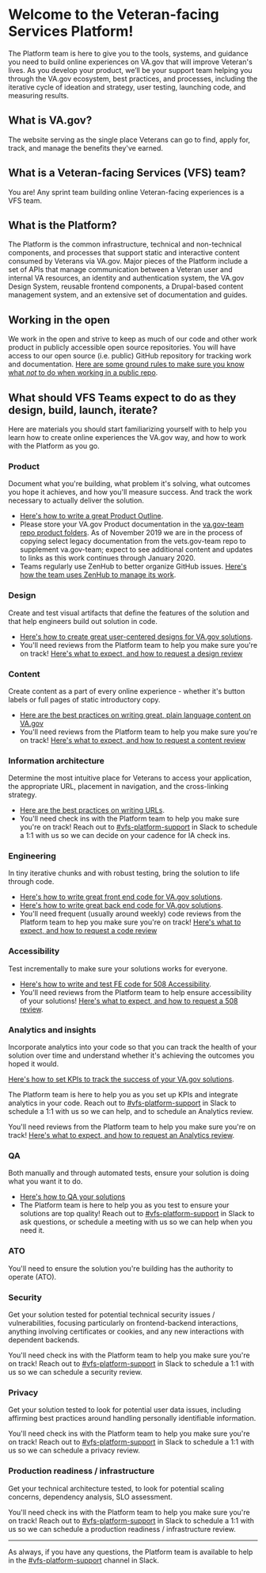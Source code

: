 # Welcome to the Veteran-facing Services Platform!

The Platform team is here to give you to the tools, systems, and guidance you need to build online experiences on VA.gov that will improve Veteran's lives. As you develop your product, we’ll be your support team helping you through the VA.gov ecosystem, best practices, and processes, including the iterative cycle of ideation and strategy, user testing, launching code, and measuring results.

## What is VA.gov?

The website serving as the single place Veterans can go to find, apply for, track, and manage the benefits they've earned.

## What is a Veteran-facing Services (VFS) team?

You are! Any sprint team building online Veteran-facing experiences is a VFS team.

## What is the Platform?

The Platform is the common infrastructure, technical and non-technical components, and processes that support static and interactive content consumed by Veterans via VA.gov. Major pieces of the Platform include a set of APIs that manage communication between a Veteran user and internal VA resources, an identity and authentication system, the VA.gov Design System, reusable frontend components, a Drupal-based content management system, and an extensive set of documentation and guides.

<!--## How should VFS teams expect to get up and running?-->

<!--Here's a sample timeline of what you should expect to do as you prepare to start designing / building / iterating in collaboration with the Platform.-->

<!--(https://github.com/department-of-veterans-affairs/va.gov-team/blob/master/platform/working-with-vsp/orientation/VSP_Onboarding_Timeline.001.png)-->

## Working in the open

We work in the open and strive to keep as much of our code and other work product in publicly accessible open source repositories. You will have access to our open source (i.e. public) GitHub repository for tracking work and documentation. [Here are some ground rules to make sure you know what _not_ to do when working in a public repo](https://github.com/department-of-veterans-affairs/va.gov-team/blob/master/platform/working-with-vsp/policies-work-norms/sensitive-guidance.md).

## What should VFS Teams expect to do as they design, build, launch, iterate?

Here are materials you should start familiarizing yourself with to help you learn how to create online experiences the VA.gov way, and how to work with the Platform as you go.

### Product

Document what you're building, what problem it's solving, what outcomes you hope it achieves, and how you'll measure success. And track the work necessary to actually deliver the solution.

- [Here's how to write a great Product Outline](https://github.com/department-of-veterans-affairs/va.gov-team/blob/master/platform/product-management/product-outline-template.md).
- Please store your VA.gov Product documentation in the [va.gov-team repo product folders](https://github.com/department-of-veterans-affairs/va.gov-team/tree/master/products). As of November 2019 we are in the process of copying select legacy documentation from the vets.gov-team repo to supplement va.gov-team; expect to see additional content and updates to links as this work continues through January 2020. 
- Teams regularly use ZenHub to better organize GitHub issues. [Here's how the team uses ZenHub to manage its work](https://github.com/department-of-veterans-affairs/va.gov-team/blob/master/platform/working-with-vsp/orientation/zenhub_product_management.pdf).

### Design

Create and test visual artifacts that define the features of the solution and that help engineers build out solution in code.

- [Here's how to create great user-centered designs for VA.gov solutions](https://design.va.gov/documentation/designers).
- You'll need reviews from the Platform team to help you make sure you're on track! [Here's what to expect, and how to request a design review](https://github.com/department-of-veterans-affairs/va.gov-team/blob/master/platform/design/working-with-platform-design-team.md)

### Content

Create content as a part of every online experience - whether it's button labels or full pages of static introductory copy.

- [Here are the best practices on writing great, plain language content on VA.gov](https://design.va.gov/content-style-guide/)
- You'll need reviews from the Platform team to help you make sure you're on track! [Here's what to expect, and how to request a content review](https://github.com/department-of-veterans-affairs/va.gov-team/blob/master/platform/content/content-review-process.md)

### Information architecture

Determine the most intuitive place for Veterans to access your application, the appropriate URL, placement in navigation, and the cross-linking strategy.

- [Here are the best practices on writing URLs](https://github.com/department-of-veterans-affairs/va.gov-team/blob/master/platform/information-architecture/url-guidelines.md).
- You'll need check ins with the Platform team to help you make sure you're on track! Reach out to [#vfs-platform-support](https://dsva.slack.com/channels/vfs-platform-support) in Slack to schedule a 1:1 with us so we can decide on your cadence for IA check ins.

### Engineering

In tiny iterative chunks and with robust testing, bring the solution to life through code.

- [Here's how to write great front end code for VA.gov solutions](https://department-of-veterans-affairs.github.io/veteran-facing-services-tools/).
- [Here's how to write great back end code for VA.gov solutions](https://github.com/department-of-veterans-affairs/va.gov-team/tree/master/platform/engineering/backend).
- You'll need frequent (usually around weekly) code reviews from the Platform team to hep you make sure you're on track! [Here's what to expect, and how to request a code review](https://github.com/department-of-veterans-affairs/va.gov-team/blob/master/platform/engineering/code_review_guidelines.md)

<!--### Research-->

### Accessibility

Test incrementally to make sure your solutions works for everyone.

- [Here's how to write and test FE code for 508 Accessibility](https://github.com/department-of-veterans-affairs/va.gov-team/blob/master/platform/accessibility/508-accessibility-best-practices.md).
- You'll need reviews from the Platform team to help ensure accessibility of your solutions! [Here's what to expect, and how to request a 508 review](https://github.com/department-of-veterans-affairs/va.gov-team/blob/master/platform/accessibility/508-request-prelaunch-review.md).

### Analytics and insights

Incorporate analytics into your code so that you can track the health of your solution over time and understand whether it's achieving the outcomes you hoped it would.

[Here's how to set KPIs to track the success of your VA.gov solutions](https://github.com/department-of-veterans-affairs/va.gov-team/blob/master/platform/analytics/kpi-protocol.md).

<!--- [Here's how to incorporate analytics into your VA.gov solutions](/).****This needs a URL****-->

The Platform team is here to help you as you set up KPIs and integrate analytics in your code. Reach out to [#vfs-platform-support](https://dsva.slack.com/channels/vfs-platform-support) in Slack to schedule a 1:1 with us so we can help, and to schedule an Analytics review.

You'll need reviews from the Platform team to help you make sure you're on track! [Here's what to expect, and how to request an Analytics review](https://github.com/department-of-veterans-affairs/va.gov-team/blob/master/platform/analytics/rules-of-engagement-request-review.md).

<!--### Contact Center-->

### QA

Both manually and through automated tests, ensure your solution is doing what you want it to do.

- [Here's how to QA your solutions](https://github.com/department-of-veterans-affairs/va.gov-team/blob/master/platform/quality-assurance/how-to-coordinate-qa.md)
- The Platform team is here to help you as you test to ensure your solutions are top quality! Reach out to [#vfs-platform-support](https://dsva.slack.com/channels/vfs-platform-support) in Slack to ask questions, or schedule a meeting with us so we can help when you need it.

<!--### Release Planning: Document release phases and the criteria for moving between them. This should include rollout schedule, success/rollback criteria, any pre- and post-launch user testing and monitoring, external documentation and comms. You'll need check ins with the Platform team to help you make sure you're on track! Reach out to [#vfs-platform-support](https://dsva.slack.com/channels/vfs-platform-support) in Slack to schedule a 1:1 with us so we can review and/or help your write your release plan.-->

### ATO

You'll need to ensure the solution you're building has the authority to operate (ATO).

### Security

Get your solution tested for potential technical security issues / vulnerabilities, focusing particularly on frontend-backend interactions, anything involving certificates or cookies, and any new interactions with dependent backends.

You'll need check ins with the Platform team to help you make sure you're on track! Reach out to [#vfs-platform-support](https://dsva.slack.com/channels/vfs-platform-support) in Slack to schedule a 1:1 with us so we can schedule a security review.

### Privacy

Get your solution tested to look for potential user data issues, including affirming best practices around handling personally identifiable information.

You'll need check ins with the Platform team to help you make sure you're on track! Reach out to [#vfs-platform-support](https://dsva.slack.com/channels/vfs-platform-support) in Slack to schedule a 1:1 with us so we can schedule a privacy review.

### Production readiness / infrastructure

Get your technical architecture tested, to look for potential scaling concerns, dependency analysis, SLO assessment.

You'll need check ins with the Platform team to help you make sure you're on track! Reach out to [#vfs-platform-support](https://dsva.slack.com/channels/vfs-platform-support) in Slack to schedule a 1:1 with us so we can schedule a production readiness / infrastructure review.

---

As always, if you have any questions, the Platform team is available to help in the [#vfs-platform-support](https://dsva.slack.com/channels/vfs-platform-support) channel in Slack.
